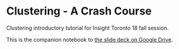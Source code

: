 # Clustering - A Crash Course

Clustering introductory tutorial for Insight Toronto 18 fall session.

This is the companion notebook to [the slide deck on Google Drive](https://docs.google.com/presentation/d/e/2PACX-1vTjnj2A79EupkEtzXLD8-Vsv5ncYD9UEu8bapwQs6_PyQ_utpr_Z_gi9HCL_jXdWL1ej4H7FIMPxrAY/pub?start=false&loop=false&delayms=60000).